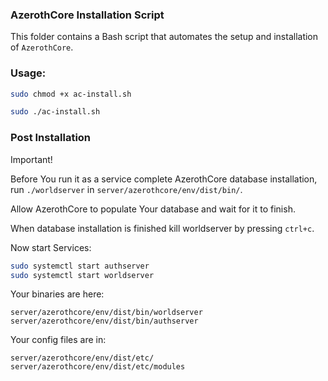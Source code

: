 ### AzerothCore Installation Script

This folder contains a Bash script that automates the setup and installation of `AzerothCore`.


### Usage:
```bash
sudo chmod +x ac-install.sh
```
```bash
sudo ./ac-install.sh 
```

### Post Installation
Important!

Before You run it as a service complete AzerothCore database installation,
run ```./worldserver``` in ```server/azerothcore/env/dist/bin/```.

Allow AzerothCore to populate Your database and wait for it to finish.

When database installation is finished kill worldserver by pressing ```ctrl+c```.

Now start Services:

```bash
sudo systemctl start authserver
sudo systemctl start worldserver
```

Your binaries are here:
```
server/azerothcore/env/dist/bin/worldserver
server/azerothcore/env/dist/bin/authserver
```

Your config files are in:

```
server/azerothcore/env/dist/etc/
server/azerothcore/env/dist/etc/modules
```




